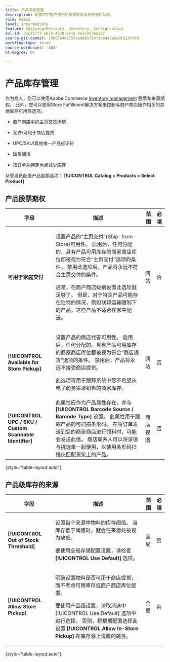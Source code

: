 ```yaml
---
title: 产品库存管理
description: 配置可供客户使用的商家股票消息传递和功能。
role: Admin
level: Intermediate
feature: Shipping/Delivery, Inventory, Configuration
exl-id: 3ac217f7-e823-4578-8416-5ecceb76aa87
source-git-commit: 36b57648e156ead801764f3ee4e5e6a0f3245fe6
workflow-type: tm+mt
source-wordcount: '404'
ht-degree: 0%

---
```


# 产品库存管理

作为商人，您可以使用Adobe Commerce [Inventory management](https://docs.magento.com/user-guide/catalog/inventory-management.html) 股票和来源期权。 此外，您可以使用Store Fulfillment解决方案来控制与商户商店操作相关的其他库存可用性选项。

- 商户商店中的主页交货选项

- 允许/可用于商店提货

- UPC/SKU/其他唯一产品标识符

- 缺货阈值

- 按订单从特定地点减少库存

从管理员配置产品股票选项： **[!UICONTROL Catalog > Products > Select Product]**

## **产品股票期权**

| **字段** | **描述** | **范围** | **必填** |
|----------------------------------------------------------|-----------------------------------------------------------------------------------------------------------------------------------------------------------------------------------------------------------------------------------------------------------------------------------------------------------------------------------------------------------------------------------------------------------------------------------------------------------------------------------------------------------------------------------------------------------|------------|--------------|
| **可用于家庭交付** | <p>设置产品的“主页交付”(Ship-from-Store)可用性。 启用后，任何分配的、具有产品可用库存的商家商店库位都被视为符合“主页交付”选项的条件。 禁用此选项后，产品将永远不符合主页交付的条件。</p>通常，在商户商店级别设置此选项就足够了。 但是，对于特定产品可能存在独特的情况，例如联邦运输限制下的产品，这些产品不适合在家中配送。</p> | 网站 | 否 |
| **[!UICONTROL Available for Store Pickup]** | <p>设置产品的商店代答可用性。 启用后，任何分配的、具有产品可用库存的商家商店库位都被视为符合“商店提货”选项的条件。 禁用后，产品将永远不接受商店提货。</p><p>此选项可用于跟踪系统中您不希望从电子商务渠道销售的商家库存。</p> | 网站 | 否 |
| **[!UICONTROL UPC / SKU / Custom Scannable Identifier]** | 此属性应作为产品属性存在，并与 **[!UICONTROL Barcode Source / Barcode Type]** 设置。 此属性用于跟踪产品的可扫描条形码。 在将订单发送到您的商家商店进行领料时，可能会发送此值。 商店联系人可以将该值与挑选单一起使用，以使用条形码扫描仪匹配货架上的产品。 | 商店视图 | 否 |

{style="table-layout:auto"}

## 产品级库存的来源

| **字段** | **描述** | **范围** | **必填** |
|-----------------------------------------|---------------------------------------------------------------------------------------------------------------------------------------------------------------------------------------------------------------------------------------------------------------------------------------------------------------------------------------------------------------------------------------------------------|-----------|--------------|
| **[!UICONTROL Out of Stock Threshold]** | <p>设置每个来源中物料的库存阈值。 当库存低于阈值时，就会在来源处被视为缺货。</p><p>要使用全局存储配置设置，请检查 **[!UICONTROL Use Default]** 选项。</p> | 全局 | 否 |
| **[!UICONTROL Allow Store Pickup]** | <p>明确设置物料是否可用于商店提货，而不考虑可用库存或商户商店库位配置。</p><p>要使用产品级设置，请取消选中 [!UICONTROL Use Default] 选项中进行选择。 否则，将根据配置选择此设置 **[!UICONTROL Allow In-Store Pickup]** 在库存源上设置的属性。</p> | 全局 | 否 |

{style="table-layout:auto"}

